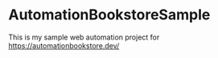 # AutomationBookstoreSample
This is my sample web automation project for https://automationbookstore.dev/
